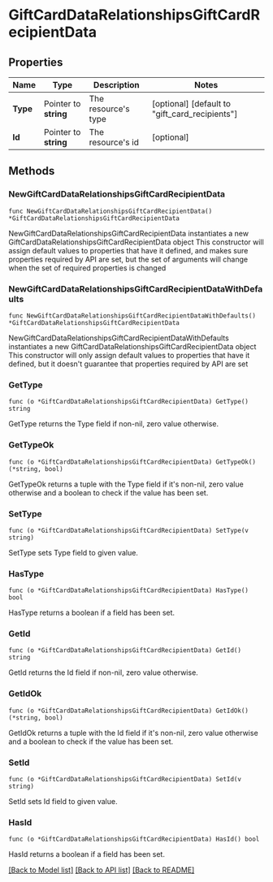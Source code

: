 # GiftCardDataRelationshipsGiftCardRecipientData

## Properties

Name | Type | Description | Notes
------------ | ------------- | ------------- | -------------
**Type** | Pointer to **string** | The resource&#39;s type | [optional] [default to "gift_card_recipients"]
**Id** | Pointer to **string** | The resource&#39;s id | [optional] 

## Methods

### NewGiftCardDataRelationshipsGiftCardRecipientData

`func NewGiftCardDataRelationshipsGiftCardRecipientData() *GiftCardDataRelationshipsGiftCardRecipientData`

NewGiftCardDataRelationshipsGiftCardRecipientData instantiates a new GiftCardDataRelationshipsGiftCardRecipientData object
This constructor will assign default values to properties that have it defined,
and makes sure properties required by API are set, but the set of arguments
will change when the set of required properties is changed

### NewGiftCardDataRelationshipsGiftCardRecipientDataWithDefaults

`func NewGiftCardDataRelationshipsGiftCardRecipientDataWithDefaults() *GiftCardDataRelationshipsGiftCardRecipientData`

NewGiftCardDataRelationshipsGiftCardRecipientDataWithDefaults instantiates a new GiftCardDataRelationshipsGiftCardRecipientData object
This constructor will only assign default values to properties that have it defined,
but it doesn't guarantee that properties required by API are set

### GetType

`func (o *GiftCardDataRelationshipsGiftCardRecipientData) GetType() string`

GetType returns the Type field if non-nil, zero value otherwise.

### GetTypeOk

`func (o *GiftCardDataRelationshipsGiftCardRecipientData) GetTypeOk() (*string, bool)`

GetTypeOk returns a tuple with the Type field if it's non-nil, zero value otherwise
and a boolean to check if the value has been set.

### SetType

`func (o *GiftCardDataRelationshipsGiftCardRecipientData) SetType(v string)`

SetType sets Type field to given value.

### HasType

`func (o *GiftCardDataRelationshipsGiftCardRecipientData) HasType() bool`

HasType returns a boolean if a field has been set.

### GetId

`func (o *GiftCardDataRelationshipsGiftCardRecipientData) GetId() string`

GetId returns the Id field if non-nil, zero value otherwise.

### GetIdOk

`func (o *GiftCardDataRelationshipsGiftCardRecipientData) GetIdOk() (*string, bool)`

GetIdOk returns a tuple with the Id field if it's non-nil, zero value otherwise
and a boolean to check if the value has been set.

### SetId

`func (o *GiftCardDataRelationshipsGiftCardRecipientData) SetId(v string)`

SetId sets Id field to given value.

### HasId

`func (o *GiftCardDataRelationshipsGiftCardRecipientData) HasId() bool`

HasId returns a boolean if a field has been set.


[[Back to Model list]](../README.md#documentation-for-models) [[Back to API list]](../README.md#documentation-for-api-endpoints) [[Back to README]](../README.md)


